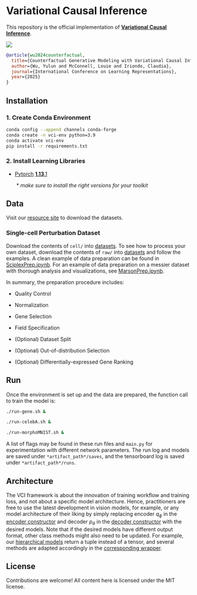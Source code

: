 # Variational Causal Inference

This repository is the official implementation of [**Variational Causal Inference**](https://arxiv.org/abs/2410.12730).

![](figure/workflow.png)

```BiBTeX
@article{wu2024counterfactual,
  title={Counterfactual Generative Modeling with Variational Causal Inference},
  author={Wu, Yulun and McConnell, Louie and Iriondo, Claudia},
  journal={International Conference on Learning Representations},
  year={2025}
}
```


## Installation

### 1. Create Conda Environment
```bash
conda config --append channels conda-forge
conda create -n vci-env python=3.9
conda activate vci-env
pip install -r requirements.txt
```

### 2. Install Learning Libraries
- [Pytorch](https://pytorch.org/) [**1.13**.1](https://pytorch.org/get-started/previous-versions/)

  \* *make sure to install the right versions for your toolkit*


## Data

Visit our [resource site](https://osf.io/q6tpk/) to download the datasets.

### Single-cell Perturbation Dataset
Download the contents of `cell/` into [datasets](datasets). To see how to process your own dataset, download the contents of `raw/` into [datasets](datasets) and follow the examples. A clean example of data preparation can be found in [SciplexPrep.ipynb](datasets/SciplexPrep.ipynb). For an example of data preparation on a messier dataset with thorough analysis and visualizations, see [MarsonPrep.ipynb](datasets/MarsonPrep.ipynb).

In summary, the preparation procedure includes:

-   Quality Control

-   Normalization

-   Gene Selection

-   Field Specification

-   (Optional) Dataset Split

-   (Optional) Out-of-distribution Selection

-   (Optional) Differentially-expressed Gene Ranking


## Run
Once the environment is set up and the data are prepared, the function call to train the model is:

```bash
./run-gene.sh &
```

```bash
./run-celebA.sh &
```

```bash
./run-morphoMNIST.sh &
```

A list of flags may be found in these run files and `main.py` for experimentation with different network parameters. The run log and models are saved under `*artifact_path*/saves`, and the tensorboard log is saved under `*artifact_path*/runs`.


## Architecture

The VCI framework is about the innovation of training workflow and training loss, and not about a specific model architecture. Hence, practitioners are free to use the latest development in vision models, for example, or any model architecture of their liking by simply replacing encoder $q_\phi$ in the [encoder constructor](https://github.com/yulun-rayn/variational-causal-inference/blob/8c3ca43d9dfdbe20d0515622fafe35bf88f71359/vci/model/model.py#L781) and decoder $p_\theta$ in the [decoder constructor](https://github.com/yulun-rayn/variational-causal-inference/blob/8c3ca43d9dfdbe20d0515622fafe35bf88f71359/vci/model/model.py#L805) with the desired models. Note that if the desired models have different output format, other class methods might also need to be updated. For example, our [hierarchical models](vci/model/hierarchy.py) return a tuple instead of a tensor, and several methods are adapted accordingly in the [corresponding wrapper](https://github.com/yulun-rayn/variational-causal-inference/blob/8c3ca43d9dfdbe20d0515622fafe35bf88f71359/vci/model/model.py#L833).


## License

Contributions are welcome! All content here is licensed under the MIT license.
